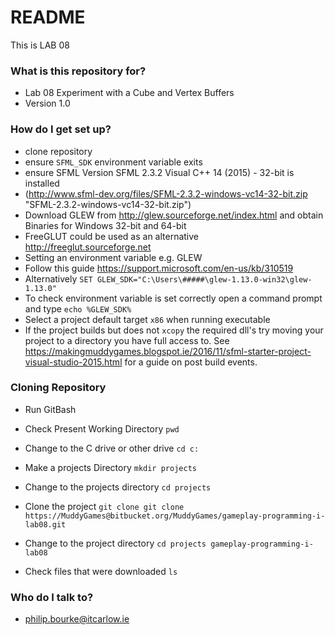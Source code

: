 # README #

This is LAB 08 

### What is this repository for? ###

* Lab 08 Experiment with a Cube and Vertex Buffers
* Version 1.0

### How do I get set up? ###

* clone repository
* ensure `SFML_SDK` environment variable exits
* ensure SFML Version SFML 2.3.2 Visual C++ 14 (2015) - 32-bit is installed
* (http://www.sfml-dev.org/files/SFML-2.3.2-windows-vc14-32-bit.zip "SFML-2.3.2-windows-vc14-32-bit.zip")
* Download GLEW from http://glew.sourceforge.net/index.html and obtain Binaries for  Windows 32-bit and 64-bit
* FreeGLUT could be used as an alternative http://freeglut.sourceforge.net 
* Setting an environment variable e.g. GLEW
* Follow this guide https://support.microsoft.com/en-us/kb/310519
* Alternatively `SET GLEW_SDK="C:\Users\#####\glew-1.13.0-win32\glew-1.13.0"`
* To check environment variable is set correctly open a command prompt and type `echo %GLEW_SDK%`
* Select a project default target `x86` when running executable
* If the project builds but does not `xcopy` the required dll's try moving your project to a directory you have full access to. See https://makingmuddygames.blogspot.ie/2016/11/sfml-starter-project-visual-studio-2015.html for a guide on post build events.

### Cloning Repository ###
* Run GitBash

* Check Present Working Directory `pwd`

* Change to the C drive or other drive `cd c:`

* Make a projects Directory `mkdir projects`

* Change to the projects directory `cd projects`

* Clone the project `git clone git clone https://MuddyGames@bitbucket.org/MuddyGames/gameplay-programming-i-lab08.git`

* Change to the project directory `cd projects gameplay-programming-i-lab08`

* Check files that were downloaded `ls`

### Who do I talk to? ###

* philip.bourke@itcarlow.ie